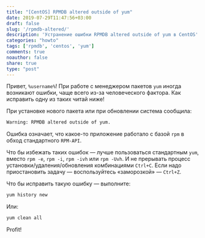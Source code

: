 ```yaml
---
title: "[CentOS] RPMDB altered outside of yum"
date: 2019-07-29T11:47:56+03:00
draft: false
slug: '/rpmdb-altered/'
description: 'Устранение ошибки RPMDB altered outside of yum в CentOS'
categories: "howto"
tags: ['rpmdb', 'centos', 'yum']
comments: true
noauthor: false
share: true
type: "post"
---
```


Привет, `%username%`! При работе с менеджером пакетов `yum` иногда возникают ошибки, чаще всего из-за человеческого фактора. Как исправить одну из таких читай ниже! 

При установке нового пакета или при обновлении система сообщила:

```bash
Warning: RPMDB altered outside of yum.
```

Ошибка означает, что какое-то приложение работало с базой `rpm` в обход стандартного `RPM-API`.

Что бы избежать таких ошибок — лучше пользоваться стандартным `yum`, вместо `rpm -e`, `rpm -i`, `rpm -ivh` или `rpm -Uvh`. И не прерывать процесс установки/удаления/обновления комбинациями `Ctrl+C`. Если надо приостановить задачу — воспользуйтесь «заморозкой» — `Ctrl+Z`.

Что бы исправить такую ошибку — выполните:
```bash
yum history new
```
Или:
```bash
yum clean all
```
Profit!
